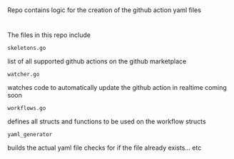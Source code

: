 #
Repo contains logic for the creation of the github action yaml files
#

###
The files in this repo include 

```
skeletons.go
```
list of all supported github actions on the github marketplace

```
watcher.go
```
watches code to automatically update the github action in realtime
coming soon

```
workflows.go
```
defines all structs and functions to be used on the workflow structs

```
yaml_generator
```
builds the actual yaml file checks for if the file already exists... etc
###